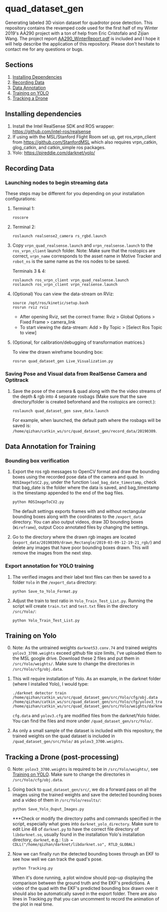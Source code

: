 # quad_dataset_gen
Generating labeled 3D vision dataset for quadrotor pose detection. This repository contains the revamped code used for the first half of my Winter 2019's AA290 project with a ton of help from Eric Cristofalo and Zijian Wang. The project report [AA290_WinterReport.pdf](AA290_WinterReport.pdf) is included and I hope it will help describe the application of this repository. Please don't hesitate to contact me for any questions or bugs.

## Sections
1. [Installing Dependencies](#installing-dependencies)
2. [Recording Data](#recording-data)
3. [Data Annotation](#data-annotation)
4. [Training on YOLO](#training-on-yolo)
5. [Tracking a Drone](#tracking-a-drone)

## Installing dependencies
1. Install the Intel RealSense SDK and ROS wrapper: https://github.com/intel-ros/realsense
2. If using with the MSL/Stanford Flight Room set up, get ros_vrpn_client from https://github.com/StanfordMSL which also requires vrpn_catkin, glog_catkin, and catkin_simple ros packages.
3. Yolo: https://pjreddie.com/darknet/yolo/

## Recording Data
### Launching nodes to begin streaming data
These steps may be different for you depending on your installation configurations:
1. Terminal 1:
	```
	roscore
	```
2. Terminal 2:
	```
	roslaunch realsense2_camera rs_rgbd.launch
	```
3. Copy `vrpn_quad_realsense.launch` and `vrpn_realsense.launch` to the `ros_vrpn_client` launch folder. Note: Make sure that the rostopics are correct, `vrpn_name` corresponds to the asset name in Motive Tracker and `robot_ns` is the same name as the ros nodes to be saved.

	Terminals 3 & 4:
	```
	roslaunch ros_vrpn_client vrpn_quad_realsense.launch
	roslaunch ros_vrpn_client vrpn_realsense.launch
	```
4. (Optional) You can view the data-stream on RViz:

	```
	source /opt/ros/kinetic/setup.bash
	rosrun rviz rviz
	```
	- After opening Rviz, set the correct frame: Rviz > Global Options > Fixed Frame > camera_link
	- To start viewing the data-stream: Add > By Topic > [Select Ros Topic to view]

5. (Optional, for calibration/debugging of transformation matrices.)

 	To view the drawn wireframe bounding box:
	```
	rosrun quad_dataset_gen Live_Visualization.py
	```

### Saving Pose and Visual data from RealSense Camera and Optitrack
1. Save the pose of the camera & quad along with the the video streams of the depth & rgb into 4 separate rosbags (Make sure that the save directory/folder is created beforehand and the rostopics are correct.):

	```
	roslaunch quad_dataset_gen save_data.launch
	```
	For example, when launched, the default path where the rosbags will be saved is: `/home/qizhan/catkin_ws/src/quad_dataset_gen/record_data/20190309`.

## Data Annotation for Training
### Bounding box verification
1. Export the ros rgb messages to OpenCV format and draw the bounding boxes using the recorded pose data of the camera and quad. In `ROSImageToSC2.py`, under the function `load_bag_date_timestamp`, check that bag_date is the folder where the data is saved, and bag_timestamp is the timestamp appended to the end of the bag files.

	```
	python ROSImageToCV2.py
	```
	The default settings exports frames with and without rectangular bounding boxes along with the coordinates to the `/export_data` directory. You can also output videos, draw 3D bounding boxes (`Wireframe`), output Coco annotated files by changing the settings.

2. Go to the directory where the drawn rgb images are located (`export_data/20190309/drawn_Rectangle/2019-03-09-12-19-21_rgb/`) and delete any images that have poor bounding boxes drawn. This will remove the images from the next step.

### Export annotation for YOLO training
1. The verified images and their label text files can then be saved to a folder `Yolo` in the `/export_data` directory:
	```
	python Save_to_Yolo_Format.py
	```
2. Adjust the train to test ratio in `Yolo_Train_Test_List.py`. Running the script will create `train.txt` and `test.txt` files in the directory `/src/Yolo/`:
	```
	python Yolo_Train_Test_List.py
	```

## Training on Yolo
0. Note: As the untrained weights `darknet53.conv.74` and trained weights `yolov3_3700.weights` exceed github file size limits, I've uploaded them to the MSL google drive. Download these 2 files and put them in `/src/Yolo/weights/`. Make sure to change the directories in `/src/Yolo/cfg/obj.data`.

1. This will require installation of Yolo. As an example, in the darknet folder (where I installed Yolo), I would type:
	```
	./darknet detector train /home/qizhan/catkin_ws/src/quad_dataset_gen/src/Yolo/cfg/obj.data /home/qizhan/catkin_ws/src/quad_dataset_gen/src/Yolo/cfg/yolov3_train.cfg /home/qizhan/catkin_ws/src/quad_dataset_gen/src/Yolo/weights/darknet53.conv.74
	```
	`cfg.data` and `yolov3.cfg` are modified files from the darknet/Yolo folder. You can find the files and more under `/quad_dataset_gen/src/Yolo/`.

2. As only a small sample of the dataset is included with this repository, the trained weights on the quad dataset is included in `/quad_dataset_gen/src/Yolo/` as `yolov3_3700.weights`.

## Tracking a Drone (post-processing)
0. Note: `yolov3_3700.weights` is required to be in `/src/Yolo/weights/`, see [Training on YOLO](#training-on-yolo). Make sure to change the directories in `/src/Yolo/cfg/obj.data`.

1. Going back to `quad_dataset_gen/src/`, we do a forward pass on all the images using the trained weights and save the detected bounding boxes and a video of them in `/src/Yolo/results/`:
	```
	python Save_Yolo_Ouput_Images.py
	```
	***Check or modify the directory paths and commands specified in the script, especially what goes into `darknet_yolo_directory`. Make sure to edit Line 48 of `darknet.py` to have the correct file directory of `libdarknet.so`, usually found in the installation Yolo's installation directory, `darknet`, e.g.: `lib = CDLL("/home/qizhan/darknet/libdarknet.so", RTLD_GLOBAL)`

2. Now we can finally run the detected bounding boxes through an EKF to see how well we can track the quad's pose.
	```
	python Tracking.py
	```
	When it's done running, a plot window should pop-up displaying the comparison between the ground truth and the EKF's predictions. A video of the quad with the EKF's predicted bounding box drawn over it should also be automatically saved in the export folder. There are also lines in Tracking.py that you can uncomment to record the animation of the plot in real time.
